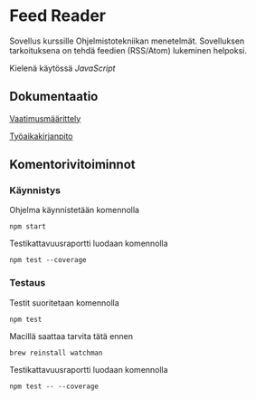 # Feed Reader

Sovellus kurssille Ohjelmistotekniikan menetelmät.
Sovelluksen tarkoituksena on tehdä feedien (RSS/Atom) lukeminen helpoksi. 

Kielenä käytössä *JavaScript*

## Dokumentaatio

[Vaatimusmäärittely](dokumentaatio/vaatimusmaarittely.md)

[Työaikakirjanpito](dokumentaatio/tyoaika.md)

## Komentorivitoiminnot

### Käynnistys

Ohjelma käynnistetään komennolla

```
npm start
```

Testikattavuusraportti luodaan komennolla

```
npm test --coverage
```

### Testaus

Testit suoritetaan komennolla

```
npm test
```

Macillä saattaa tarvita tätä ennen

```
brew reinstall watchman
```


Testikattavuusraportti luodaan komennolla

```
npm test -- --coverage
```
